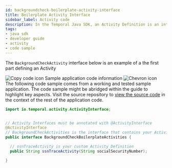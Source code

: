 ```yaml
---
id: backgroundcheck-boilerplate-activity-interface
title: Boilerplate Activity Interface
sidebar_label: Activity code
description: In the Temporal Java SDK, an Activity Definition is an interface and its implementation.
tags:
- java sdk
- developer guide
- activity
- code sample
---
```


<!-- DO NOT EDIT THIS FILE DIRECTLY.
THIS FILE IS GENERATED from https://github.com/temporalio/documentation-samples-java/blob/main/backgroundcheck/src/main/java/backgroundcheckboilerplate/BackgroundCheckBoilerplateActivities.java. -->

The `BackgroundCheckActivity` interface below is an example of a the first part defining an Activity

<div class="copycode-notice-container"><div class="copycode-notice"><img data-style="copycode-icon" src="/icons/copycode.png" alt="Copy code icon" /> Sample application code information <img id="i-952f3747-f2c6-4dff-98e7-8386dda08839" data-event="clickable-copycode-info" data-style="chevron-icon" src="/icons/chevron.png" alt="Chevron icon" /></div><div id="copycode-info-952f3747-f2c6-4dff-98e7-8386dda08839" class="copycode-info">The following code sample comes from a working and tested sample application. The code sample might be abridged within the guide to highlight key aspects. Visit the source repository to <a href="https://github.com/temporalio/documentation-samples-java/blob/main/backgroundcheck/src/main/java/backgroundcheckboilerplate/BackgroundCheckBoilerplateActivities.java">view the source code</a> in the context of the rest of the application code.</div></div>

```java
import io.temporal.activity.ActivityInterface;


// Activity Interfaces must be annotated with @ActivityInterface
@ActivityInterface
// BackgroundCheckActivities is the interface that contains your Activity Definitions
public interface BackgroundCheckBoilerplateActivities {

  // ssnTraceActivity is your custom Activity Definition
  public String ssnTraceActivity(String socialSecurityNumber);

}
```
